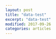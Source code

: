 ```yaml
---
layout: post
title: "data-test"
excerpt: "data-test"
modified: 2017-09-26
categories: articles
---
```

<div class="apester-media" data-media-id="5f8caa8944995a80f693bc9c" height="665"></div><script async src="https://static.apester.com/js/sdk/latest/apester-sdk.js"></script>
<br>
<div class="apester-media" data-media-id="5f63838df5d7a431d8493af0" height="665"></div><script async src="https://static.apester.com/js/sdk/latest/apester-sdk.js"></script>
